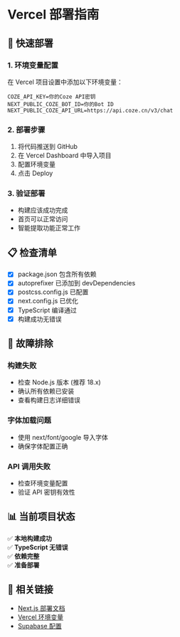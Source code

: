 # Vercel 部署指南

## 🚀 快速部署

### 1. 环境变量配置

在 Vercel 项目设置中添加以下环境变量：

```
COZE_API_KEY=你的Coze API密钥
NEXT_PUBLIC_COZE_BOT_ID=你的Bot ID
NEXT_PUBLIC_COZE_API_URL=https://api.coze.cn/v3/chat
```

### 2. 部署步骤

1. 将代码推送到 GitHub
2. 在 Vercel Dashboard 中导入项目
3. 配置环境变量
4. 点击 Deploy

### 3. 验证部署

- 构建应该成功完成
- 首页可以正常访问
- 智能提取功能正常工作

## 📋 检查清单

- [x] package.json 包含所有依赖
- [x] autoprefixer 已添加到 devDependencies
- [x] postcss.config.js 已配置
- [x] next.config.js 已优化
- [x] TypeScript 编译通过
- [x] 构建成功无错误

## 🔧 故障排除

### 构建失败
- 检查 Node.js 版本 (推荐 18.x)
- 确认所有依赖已安装
- 查看构建日志详细错误

### 字体加载问题
- 使用 next/font/google 导入字体
- 确保字体配置正确

### API 调用失败
- 检查环境变量配置
- 验证 API 密钥有效性

## 📊 当前项目状态

✅ **本地构建成功**  
✅ **TypeScript 无错误**  
✅ **依赖完整**  
✅ **准备部署**  

## 🔗 相关链接

- [Next.js 部署文档](https://nextjs.org/docs/deployment)
- [Vercel 环境变量](https://vercel.com/docs/concepts/projects/environment-variables)
- [Supabase 配置](https://supabase.com/docs) 